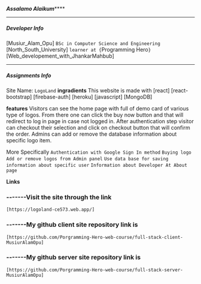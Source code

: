 *******************Assalamo Alaikum***********************
___________________________________________________________________________________________________
##### Developer Info #####
[Musiur_Alam_Opu]
`BSc in Computer Science and Engineering`
[North_South_University]
`learner at {`Programming Hero`}`
[Web_developement_with_JhankarMahbub]

___________________________________________________________________________________________________
##### Assignments Info #####
Site Name: `LogoLand`
**ingradients** 
This website is made with 
            [react]
            [react-bootstrap]
            [firebase-auth]
            [heroku]
            [javascript]
            [MongoDB]

**features**
Visitors can see the home page with full of demo card of various type of logos. From there one can click the buy now button and that will redirect to log in page in case not logged in. After authentication step visitor can checkout their selection and click on checkout button that will confirm the order. Admins can add or remove the database information about specific logo item.

More Specifically
    `Authentication with Google Sign In method`
    `Buying logo`
    `Add or remove logos from Admin panel`
    `Use data base for saving information about specific user`
    `Information about Developer At About page`

**Links**
### -------Visit the site through the link
    [https://logoland-ce573.web.app/]
### -------My github client site repository link is
    [https://github.com/Porgramming-Hero-web-course/full-stack-client-MusiurAlamOpu]
### -------My github server site repository link is
    [https://github.com/Porgramming-Hero-web-course/full-stack-server-MusiurAlamOpu]



